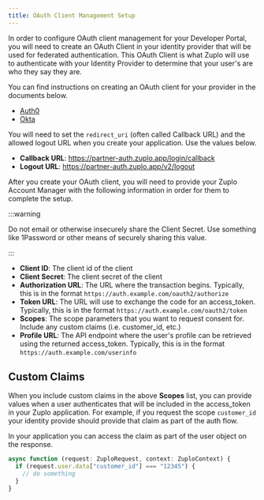 ```yaml
---
title: OAuth Client Management Setup
---
```


In order to configure OAuth client management for your Developer Portal, you will need to create an OAuth Client in your identity provider that will be used for federated authentication. This OAuth Client is what Zuplo will use to authenticate with your Identity Provider to determine that your user's are who they say they are.

You can find instructions on creating an OAuth client for your provider in the documents below.

- [Auth0](https://auth0.com/docs/get-started/auth0-overview/create-applications/regular-web-apps)
- [Okta](https://developer.okta.com/docs/guides/implement-grant-type/authcode/main/#set-up-your-app)

You will need to set the `redirect_uri` (often called Callback URL) and the allowed logout URL when you create your application. Use the values below.

- **Callback URL**: https://partner-auth.zuplo.app/login/callback
- **Logout URL**: https://partner-auth.zuplo.app/v2/logout

After you create your OAuth client, you will need to provide your Zuplo Account Manager with the following information in order for them to complete the setup.

:::warning

Do not email or otherwise insecurely share the Client Secret. Use something like 1Password or other means of securely sharing this value.

:::

- **Client ID**: The client id of the client
- **Client Secret**: The client secret of the client
- **Authorization URL**: The URL where the transaction begins. Typically, this is in the format `https://auth.example.com/oauth2/authorize`
- **Token URL**: The URL will use to exchange the code for an access_token. Typically, this is in the format `https://auth.example.com/oauth2/token`
- **Scopes**: The scope parameters that you want to request consent for. Include any custom claims (i.e. customer_id, etc.)
- **Profile URL**: The API endpoint where the user's profile can be retrieved using the returned access_token. Typically, this is in the format `https://auth.example.com/userinfo`

## Custom Claims

When you include custom claims in the above **Scopes** list, you can provide values when a user authenticates that will be included in the access_token in your Zuplo application. For example, if you request the scope `customer_id` your identity provide should provide that claim as part of the auth flow.

In your application you can access the claim as part of the user object on the response.

```ts
async function (request: ZuploRequest, context: ZuploContext) {
  if (request.user.data["customer_id"] === "12345") {
    // do something
  }
}
```
